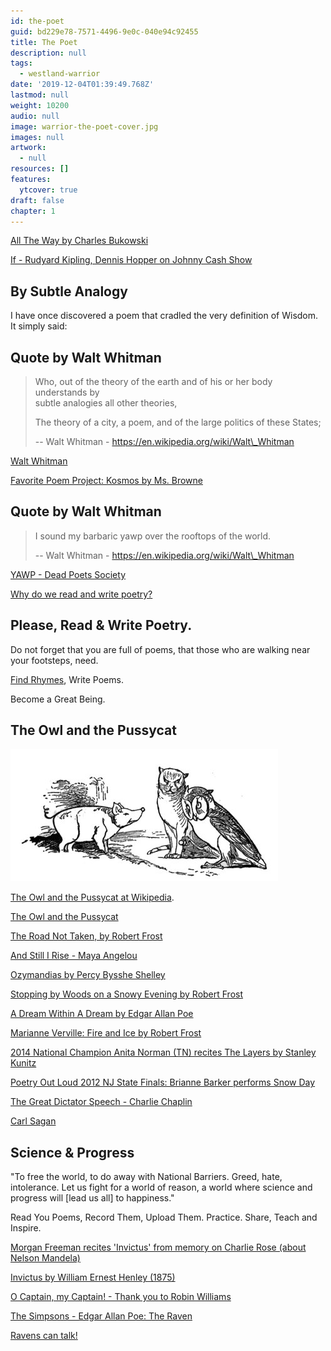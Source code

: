 ```yaml
---
id: the-poet
guid: bd229e78-7571-4496-9e0c-040e94c92455
title: The Poet
description: null
tags:
  - westland-warrior
date: '2019-12-04T01:39:49.768Z'
lastmod: null
weight: 10200
audio: null
image: warrior-the-poet-cover.jpg
images: null
artwork:
  - null
resources: []
features:
  ytcover: true
draft: false
chapter: 1
---
```


[All The Way by Charles Bukowski](https://www.youtube.com/watch?v=k6_QUhUPrF4 "Play Video")

[If - Rudyard Kipling, Dennis Hopper on Johnny Cash Show](https://www.youtube.com/watch?v=T2LUbk_7uKg "Play Video")

## By Subtle Analogy

I have once discovered a poem that cradled the very definition of Wisdom.\
It simply said:

## Quote by Walt Whitman

> Who, out of the theory of the earth and of his or her body understands by\
> subtle analogies all other theories,
>
> The theory of a city, a poem, and of the large politics of these States;
>
> \-- Walt Whitman - https://en.wikipedia.org/wiki/Walt\_Whitman

[Walt Whitman](https://www.youtube.com/watch?v=LVxrzOLst64 "Play Video")

[Favorite Poem Project: Kosmos by Ms. Browne](https://www.youtube.com/watch?v=qIDkjoyAAy8 "Play Video")

## Quote by Walt Whitman

> I sound my barbaric yawp over the rooftops of the world.
>
> \-- Walt Whitman - https://en.wikipedia.org/wiki/Walt\_Whitman

[YAWP - Dead Poets Society](https://www.youtube.com/watch?v=gQU3EphIpMY "Play Video")

[Why do we read and write poetry?](https://www.youtube.com/watch?v=aS1esgRV4Rc "Play Video")

## Please, Read & Write Poetry.

Do not forget that you are full of poems, that those who are walking near\
your footsteps, need.

[Find Rhymes](https://www.rhymezone.com/), Write Poems.

Become a Great Being.

## The Owl and the Pussycat

![The Owl and the Pussycat](files/owlcat.jpg)

[The Owl and the Pussycat at Wikipedia](https://en.wikipedia.org/wiki/The_Owl_and_the_Pussy-Cat).

[The Owl and the Pussycat](https://www.youtube.com/watch?v=WAfPKNSvesI "Play Video")

[The Road Not Taken, by Robert Frost](https://www.youtube.com/watch?v=KUaQgRiJukA "Play Video")

[And Still I Rise - Maya Angelou](https://www.youtube.com/watch?v=JqOqo50LSZ0 "Play Video")

[Ozymandias by Percy Bysshe Shelley](https://www.youtube.com/watch?v=krbX-9ugbI4 "Play Video")

[Stopping by Woods on a Snowy Evening by Robert Frost](https://www.youtube.com/watch?v=TjozQHEqXNs "Play Video")

[A Dream Within A Dream by Edgar Allan Poe](https://www.youtube.com/watch?v=rxg7OFFtWQE "Play Video")

[Marianne Verville: Fire and Ice by Robert Frost](https://www.youtube.com/watch?v=DYNjUllUcFY "Play Video")

[2014 National Champion Anita Norman (TN) recites The Layers by Stanley Kunitz](https://www.youtube.com/watch?v=oRQIISF4prA "Play Video")

[Poetry Out Loud 2012 NJ State Finals: Brianne Barker performs Snow Day](https://www.youtube.com/watch?v=bmVGBcXqtFY "Play Video")

[The Great Dictator Speech - Charlie Chaplin](https://www.youtube.com/watch?v=w8HdOHrc3OQ "Play Video")

[Carl Sagan](https://www.youtube.com/watch?v=EWPFmdAWRZ0 "Play Video")

## Science & Progress

"To free the world, to do away with National Barriers. Greed, hate,\
intolerance. Let us fight for a world of reason, a world where science and\
progress will \[lead us all] to happiness."

Read You Poems, Record Them, Upload Them. Practice. Share, Teach and\
Inspire.

[Morgan Freeman recites 'Invictus' from memory on Charlie Rose (about Nelson Mandela)](https://www.youtube.com/watch?v=a7q_vACVwq0 "Play Video")

[Invictus by William Ernest Henley (1875)](https://www.youtube.com/watch?v=sR2v0Pfmzzc "Play Video")

[O Captain, my Captain! - Thank you to Robin Williams](https://www.youtube.com/watch?v=j64SctPKmqk "Play Video")

[The Simpsons - Edgar Allan Poe: The Raven](https://www.youtube.com/watch?v=bLiXjaPqSyY "Play Video")

[Ravens can talk!](https://www.youtube.com/watch?v=AfsnHVaScjg "Play Video")
